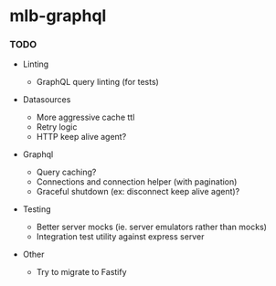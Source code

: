# mlb-graphql

### TODO

- Linting

  - GraphQL query linting (for tests)

- Datasources

  - More aggressive cache ttl
  - Retry logic
  - HTTP keep alive agent?

- Graphql

  - Query caching?
  - Connections and connection helper (with pagination)
  - Graceful shutdown (ex: disconnect keep alive agent)?

- Testing

  - Better server mocks (ie. server emulators rather than mocks)
  - Integration test utility against express server

- Other
  - Try to migrate to Fastify
